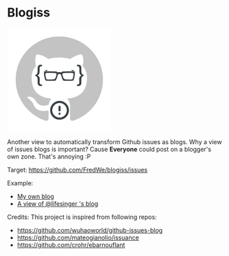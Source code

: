 # Blogiss
![blogiss-logo](blogiss-logo.png)

Another view to automatically transform Github issues as blogs.
Why a view of issues blogs is important? Cause **Everyone** could post on a blogger's own zone. That's annoying :P

Target: https://github.com/FredWe/blogiss/issues

Example:
- [My own blog](http://fredwe.info)
- [A view of @lifesinger 's blog](http://fredwe.info/blogiss/example)

Credits: This project is inspired from following repos:
- https://github.com/wuhaoworld/github-issues-blog
- https://github.com/mateogianolio/issuance
- https://github.com/crohr/ebarnouflant
